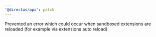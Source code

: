 ```yaml
---
'@directus/api': patch
---
```


Prevented an error which could occur when sandboxed extensions are reloaded (for example via extensions auto reload)
